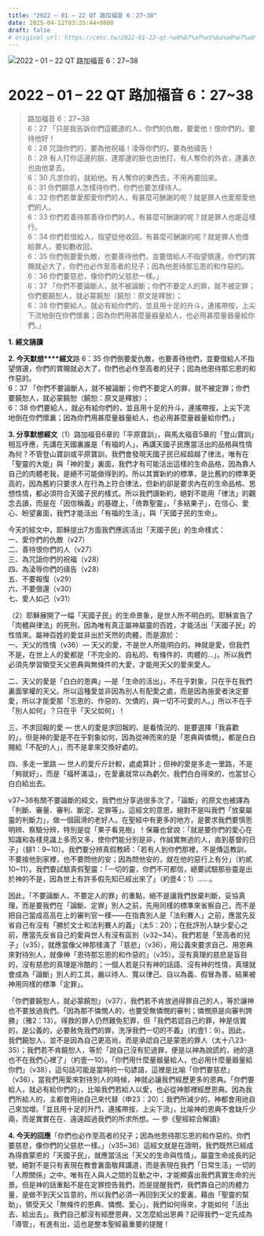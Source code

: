 ```yaml
---
title: "2022 – 01 – 22 QT 路加福音 6：27~38"
date: 2025-04-12T03:35:44+0800
draft: false
# original_url: https://cmtc.tw/2022-01-22-qt-%e8%b7%af%e5%8a%a0%e7%a6%8f%e9%9f%b3-6%ef%bc%9a2738
---
```


![2022 – 01 – 22 QT 路加福音 6：27~38](/images/qt.jpg   "2022 – 01 – 22 QT 路加福音 6：27~38")

# 2022 – 01 – 22 QT 路加福音 6：27~38

> 路加福音 6：27~38  
> 6：27 「只是我告訴你們這聽道的人，你們的仇敵，要愛他！恨你們的，要待他好！  
> 6：28 咒詛你們的，要為他祝福！凌辱你們的，要為他禱告！  
> 6：29 有人打你這邊的臉，連那邊的臉也由他打。有人奪你的外衣，連裏衣也由他拿去。  
> 6：30 凡求你的，就給他。有人奪你的東西去，不用再要回來。  
> 6：31 你們願意人怎樣待你們，你們也要怎樣待人。  
> 6：32 你們若單愛那愛你們的人，有甚麼可酬謝的呢？就是罪人也愛那愛他們的人。  
> 6：33 你們若善待那善待你們的人，有甚麼可酬謝的呢？就是罪人也是這樣行。  
> 6：34 你們若借給人，指望從他收回，有甚麼可酬謝的呢？就是罪人也借給罪人，要如數收回。  
> 6：35 你們倒要愛仇敵，也要善待他們，並要借給人不指望償還，你們的賞賜就必大了，你們也必作至高者的兒子；因為他恩待那忘恩的和作惡的。  
> 6：36 你們要慈悲，像你們的父慈悲一樣。」  
> 6：37 「你們不要論斷人，就不被論斷；你們不要定人的罪，就不被定罪；你們要饒恕人，就必蒙饒恕（饒恕：原文是釋放）；  
> 6：38 你們要給人，就必有給你們的，並且用十足的升斗，連搖帶按，上尖下流地倒在你們懷裏；因為你們用甚麼量器量給人，也必用甚麼量器量給你們。」

**1.** **經文誦讀**

**2. 今天默想****經文**路 6：35 你們倒要愛仇敵，也要善待他們，並要借給人不指望償還，你們的賞賜就必大了，你們也必作至高者的兒子；因為他恩待那忘恩的和作惡的。  
6：37 「你們不要論斷人，就不被論斷；你們不要定人的罪，就不被定罪；你們要饒恕人，就必蒙饒恕（饒恕：原文是釋放）；  
6：38 你們要給人，就必有給你們的，並且用十足的升斗，連搖帶按，上尖下流地倒在你們懷裏；因為你們用甚麼量器量給人，也必用甚麼量器量給你們。」

**3. 分享默想經文**（1）路加福音6章的「平原寶訓」，與馬太福音5章的「登山寶訓」相互呼應，先講在天國裏誰是「有福的人」，再講天國子民應當活出的品格與性情為何？不管登山寶訓或平原寶訓，我們會發現天國子民已經超越了律法，唯有在「聖靈的大能」與「神的愛」裏面，我們才有可能活出這樣的生命品格，因為靠人自己的肉體老我，是絕不可能做得到的。所以其實新約的標準，是比舊約的標準更高的，因為舊約只要求人在行為上符合律法，但新約卻是要求內在的生命品格、思想性情，都必須符合天國子民的樣式。所以我們讀新約，絕對不能用「律法」的觀念去讀，而是在「因信稱義」的基礎上，「倚靠聖靈」，「多結果子」，在信心、愛心、盼望裏面，我們才能活出「有福的生活」，與「天國子民的生命」。

今天的經文中，耶穌提出7方面我們應該活出「天國子民」的生命樣式：  
一、愛你們的仇敵（v27）  
二、善待恨你們的人（v27）  
三、為咒詛你們的祝福（v28）  
四、為淩辱你們的禱告（v28）  
五、不要報復（v29）  
六、不要償還（v30）  
七、愛人如己（v31）

（2）耶穌展開了一幅「天國子民」的生命景象，是世人所不明白的。耶穌宣告了「肉體與律法」的死刑，因為唯有真正屬神屬靈的百姓，才能活出「天國子民」的性情來。屬神百姓的愛並非出於天然的肉體，而是源於：  
一、天父的性情（v36）— 天父的愛，不是世人所能明白的。神就是愛，但我們不是，在世上人的愛都是「不完全的、自私的、有條件的、肉體的…」。所以我們必須先學習領受天父恩典與無條件的大愛，才能用天父的愛來愛人。

二、天父的愛是「白白的恩典」—是「生命的活出」，不在乎對象，只在乎在我們裏面掌權的天父。所以這種愛並非因為別人有配愛之處，而是因為施愛者決定要愛，所以才能愛那「忘恩的、作惡的、欠債的，與一切不可愛的人。」所以不在乎「別人如何」？只在乎「天父如何」！

三、不求回報的愛 — 世人的愛是求回報的、是看情況的、是要選擇「我喜歡的」，但是神的愛是不在乎對象如何，因為從神而來的是「恩典與憐憫」，都是白白賜給「不配的人」，而不是拿來交換好處的。

四、多走一里路 — 世人的愛斤斤計較，處處算計；但神的愛是多走一里路，不是「夠就好」，而是「福杯滿溢」，在愛裏就常以為虧欠，我們白白得來的，也當甘心白白給出去。

v37~38有關不要論斷的經文，我們也分享過很多次了，「論斷」的原文也被譯為「判斷、審量、審判、斷定、定罪等」。這經文的意思，絕對不是叫我們「放棄屬靈的判斷力」，做一個圓滑的老好人。在聖經中有更多的地方，是要求我們要慎思明辨、察驗分辨，特別是從「果子看見樹」！保羅也曾說：「就是要你們的愛心在知識和各樣見識上多而又多，使你們能分別是非，作誠實無過的人，直到基督的日子」（腓1：9~10）。我們要分辨真假教師：「若有人到你們那裡，不是傳這教訓，不要接他到家裡，也不要問他的安；因為問他安的，就在他的惡行上有分」（約貳10~11）。我們要試驗真假聖靈：「一切的靈，你們不可都信，總要試驗那些靈是出於神的不是，因為世上有許多假先知已經出來了」（約壹4：1）……。

因此，「不要論斷人、不要定人的罪」的重點，絕不是讓我們放棄判斷，妥協真理，而是要我們在「論斷、定罪」別人之前，先用同樣的標準來省察自己，而不是把自己當成高高在上的審判官一樣——在指責別人是「法利賽人」之前，應當先反省自己有沒有「勝於文士和法利賽人的義」（太5：20）；在批評別人缺少愛心之前，應當先反省自己的愛與世人有沒有區別（v32~34）。我們若是「至高者的兒子」（v35），就應當像父神那樣滿了「慈悲」（v36），用公義來要求自己、用恩典來對待別人，就像神「恩待那忘恩的和作惡的」（v35）。沒有真理的慈悲是盲目的，沒有慈悲的真理是冷酷的；一個人若是只有神的話語、沒有神的性情，真理就會成為「論斷」別人的工具，嚴以待人、寬以律己、自以為義、假冒為善，結果被神用同樣的標準「定罪」。

「你們要饒恕人，就必蒙饒恕」（v37），我們若不肯放過得罪自己的人，等於讓神也不要放過我們。「因為那不憐憫人的，也要受無憐憫的審判；憐憫原是向審判誇勝」（雅2：13）。得救的罪人仍然難免犯罪，但「我們若認自己的罪，神是信實的，是公義的，必要赦免我們的罪，洗淨我們一切的不義」（約壹1：9）。因此，我們饒恕人，並不是因為自己更高尚，而是承認自己是蒙恩的罪人（太十八23-35）；我們若不肯饒恕人，等於「說自己沒有犯過罪，便是以神為說謊的，祂的道也不在我們心裡了」（約壹一10）。「你們用什麼量器量給人，也必用什麼量器量給你們」（v38），這句話可能是當時的一句諺語，這裡是比喻「你們要慈悲」（v36），當我們用愛來對待別人的時候，神就必讓我們經歷更多的恩典。「你們要給人，就必有給你們的」，比喻我們若給人以愛，也必從神那裡經歷恩典。因為我們所給人的，主都會用祂自己來代替（申23：20）；我們所減少的，神都會用祂自己來加增。「並且用十足的升鬥，連搖帶按，上尖下流」，比喻神的恩典不會缺斤少兩，而是實實在在、遠遠超過我們的所求所想。— 參《聖經綜合解讀》

**4. 今天的回應**「你們也必作至高者的兒子；因為他恩待那忘恩的和作惡的。你們要慈悲，像你們的父慈悲一樣。」（v35~36）這經文就是在證明，我們既然已經成為得救蒙恩的「天國子民」，就應當活出「天父的生命與性情」。屬靈生命成長的記號，絕對不是只有表現在教會裏面敬拜講道，而是表現在我們「日常生活」一切的「人際關係」之中。唯有在人與人之間的互動之中，才能顯露出我們真實生命的光景。但是神的話重點不是在定罪控告我們，而是提醒我們，我們靠自己的肉體力量，是做不到天父旨意的，所以我們必須一再回到天父的愛裏，藉由「聖靈的幫助」，領受天父「無條件的恩典、憐憫、愛心」，我們如何得來，才能如何「活出去、給出去」。我們自己都沒有經歷恩典，又怎麼給出恩典？記得我們一定先成為「導管」，有進有出，這也是整本聖經最重要的提醒！